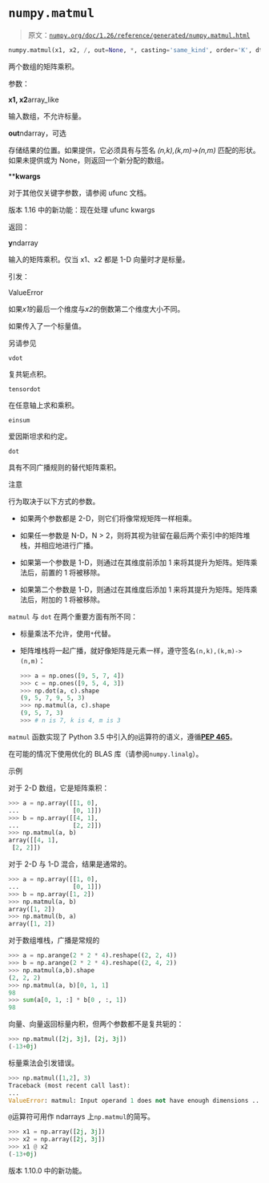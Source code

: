 # `numpy.matmul`

> 原文：[`numpy.org/doc/1.26/reference/generated/numpy.matmul.html`](https://numpy.org/doc/1.26/reference/generated/numpy.matmul.html)

```py
numpy.matmul(x1, x2, /, out=None, *, casting='same_kind', order='K', dtype=None, subok=True[, signature, extobj, axes, axis]) = <ufunc 'matmul'>
```

两个数组的矩阵乘积。

参数：

**x1, x2**array_like

输入数组，不允许标量。

**out**ndarray，可选

存储结果的位置。如果提供，它必须具有与签名 *(n,k),(k,m)->(n,m)* 匹配的形状。如果未提供或为 None，则返回一个新分配的数组。

****kwargs**

对于其他仅关键字参数，请参阅 ufunc 文档。

版本 1.16 中的新功能：现在处理 ufunc kwargs

返回：

**y**ndarray

输入的矩阵乘积。仅当 x1、x2 都是 1-D 向量时才是标量。

引发：

ValueError

如果*x1*的最后一个维度与*x2*的倒数第二个维度大小不同。

如果传入了一个标量值。

另请参见

`vdot`

复共轭点积。

`tensordot`

在任意轴上求和乘积。

`einsum`

爱因斯坦求和约定。

`dot`

具有不同广播规则的替代矩阵乘积。

注意

行为取决于以下方式的参数。

+   如果两个参数都是 2-D，则它们将像常规矩阵一样相乘。

+   如果任一参数是 N-D，N > 2，则将其视为驻留在最后两个索引中的矩阵堆栈，并相应地进行广播。

+   如果第一个参数是 1-D，则通过在其维度前添加 1 来将其提升为矩阵。矩阵乘法后，前置的 1 将被移除。

+   如果第二个参数是 1-D，则通过在其维度后添加 1 来将其提升为矩阵。矩阵乘法后，附加的 1 将被移除。

`matmul` 与 `dot` 在两个重要方面有所不同：

+   标量乘法不允许，使用`*`代替。

+   矩阵堆栈将一起广播，就好像矩阵是元素一样，遵守签名`(n,k),(k,m)->(n,m)`：

    ```py
    >>> a = np.ones([9, 5, 7, 4])
    >>> c = np.ones([9, 5, 4, 3])
    >>> np.dot(a, c).shape
    (9, 5, 7, 9, 5, 3)
    >>> np.matmul(a, c).shape
    (9, 5, 7, 3)
    >>> # n is 7, k is 4, m is 3 
    ```

`matmul` 函数实现了 Python 3.5 中引入的`@`运算符的语义，遵循[**PEP 465**](https://peps.python.org/pep-0465/)。

在可能的情况下使用优化的 BLAS 库（请参阅`numpy.linalg`）。

示例

对于 2-D 数组，它是矩阵乘积：

```py
>>> a = np.array([[1, 0],
...               [0, 1]])
>>> b = np.array([[4, 1],
...               [2, 2]])
>>> np.matmul(a, b)
array([[4, 1],
 [2, 2]]) 
```

对于 2-D 与 1-D 混合，结果是通常的。

```py
>>> a = np.array([[1, 0],
...               [0, 1]])
>>> b = np.array([1, 2])
>>> np.matmul(a, b)
array([1, 2])
>>> np.matmul(b, a)
array([1, 2]) 
```

对于数组堆栈，广播是常规的

```py
>>> a = np.arange(2 * 2 * 4).reshape((2, 2, 4))
>>> b = np.arange(2 * 2 * 4).reshape((2, 4, 2))
>>> np.matmul(a,b).shape
(2, 2, 2)
>>> np.matmul(a, b)[0, 1, 1]
98
>>> sum(a[0, 1, :] * b[0 , :, 1])
98 
```

向量、向量返回标量内积，但两个参数都不是复共轭的：

```py
>>> np.matmul([2j, 3j], [2j, 3j])
(-13+0j) 
```

标量乘法会引发错误。

```py
>>> np.matmul([1,2], 3)
Traceback (most recent call last):
...
ValueError: matmul: Input operand 1 does not have enough dimensions ... 
```

`@`运算符可用作 ndarrays 上`np.matmul`的简写。

```py
>>> x1 = np.array([2j, 3j])
>>> x2 = np.array([2j, 3j])
>>> x1 @ x2
(-13+0j) 
```

版本 1.10.0 中的新功能。
